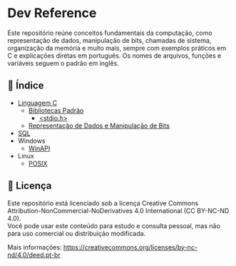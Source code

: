 # Dev Reference

Este repositório reúne conceitos fundamentais da computação, como representação de dados, manipulação de bits, chamadas de sistema, organização da memória e muito mais, sempre com exemplos práticos em C e explicações diretas em português. Os nomes de arquivos, funções e variáveis seguem o padrão em inglês.

## 📂 Índice

- [Linguagem C](/docs/c/README.md)
  - [Bibliotecas Padrão](/docs/c/standard-libraries/README.md)
    - [<stdio.h>](/docs/c/standard-libraries/stdio_h.md)
  - [Representação de Dados e Manipulação de Bits](/docs/c/data-representation.md)
- [SQL](/docs/sql/README.md)
- Windows
  - [WinAPI](/docs/windows/winapi/README.md)
- Linux
  - [POSIX](/docs/linux/posix/README.md)

## 📜 Licença

Este repositório está licenciado sob a licença Creative Commons Attribution-NonCommercial-NoDerivatives 4.0 International (CC BY-NC-ND 4.0).  
Você pode usar este conteúdo para estudo e consulta pessoal, mas não para uso comercial ou distribuição modificada.

Mais informações: https://creativecommons.org/licenses/by-nc-nd/4.0/deed.pt-br